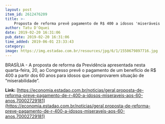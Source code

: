 ```yaml
---
layout: post
item_id: 2612476209
title: >-
    Proposta de reforma prevê pagamento de R$ 400 a idosos 'miseráveis' aos 60 anos
author: Tatu D'Oquei
date: 2019-02-20 16:31:06
pub_date: 2019-02-20 16:31:06
time_added: 2019-06-01 23:33:43
category: 
image: https://img.estadao.com.br/resources/jpg/6/1/1550679897716.jpg
---
```


BRASÍLIA - A proposta de reforma da Previdência apresentada nesta quarta-feira, 20, ao Congresso prevê o pagamento de um benefício de R$ 400 a partir dos 60 anos para idosos que comprovarem situação de “miserabilidade”.

**Link:** [https://economia.estadao.com.br/noticias/geral,proposta-de-reforma-preve-pagamento-de-r-400-a-idosos-miseraveis-aos-60-anos,70002729181](https://economia.estadao.com.br/noticias/geral,proposta-de-reforma-preve-pagamento-de-r-400-a-idosos-miseraveis-aos-60-anos,70002729181)

